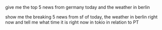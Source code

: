 give me the top 5 news from germany today and the weather in berlin

show me the breaking 5 news from sf of today, the weather in berlin right now and tell me what time it is right now in tokio in relation to PT
